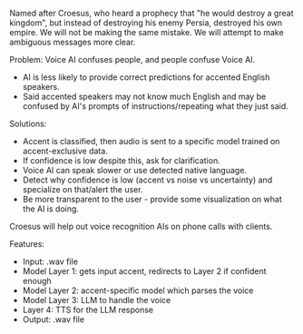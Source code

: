 Named after Croesus, who heard a prophecy that "he would destroy a great kingdom", but instead of destroying his enemy Persia, destroyed his own empire.
We will not be making the same mistake. We will attempt to make ambiguous messages more clear.

Problem: Voice AI confuses people, and people confuse Voice AI.
- AI is less likely to provide correct predictions for accented English speakers.
- Said accented speakers may not know much English and may be confused by AI's prompts of instructions/repeating what they just said.

Solutions: 
- Accent is classified, then audio is sent to a specific model trained on accent-exclusive data.
- If confidence is low despite this, ask for clarification. 
- Voice AI can speak slower or use detected native language.
- Detect why confidence is low (accent vs noise vs uncertainty) and specialize on that/alert the user.
- Be more transparent to the user - provide some visualization on what the AI is doing.


Croesus will help out voice recognition AIs on phone calls with clients.


Features:
- Input: .wav file
- Model Layer 1: gets input accent, redirects to Layer 2 if confident enough
- Model Layer 2: accent-specific model which parses the voice
- Model Layer 3: LLM to handle the voice
- Layer 4: TTS for the LLM response
- Output: .wav file